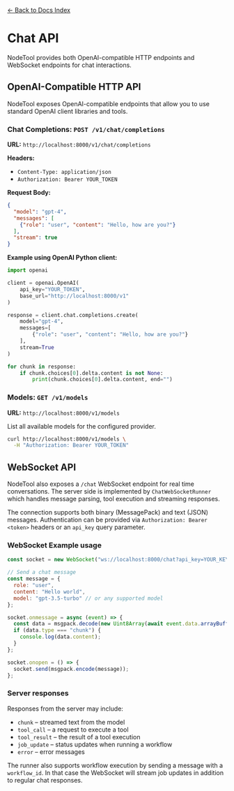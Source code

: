 [← Back to Docs Index](index.md)

# Chat API

NodeTool provides both OpenAI-compatible HTTP endpoints and WebSocket endpoints for chat interactions.

## OpenAI-Compatible HTTP API

NodeTool exposes OpenAI-compatible endpoints that allow you to use standard OpenAI client libraries and tools.

### Chat Completions: `POST /v1/chat/completions`

**URL:** `http://localhost:8000/v1/chat/completions`

**Headers:**

- `Content-Type: application/json`
- `Authorization: Bearer YOUR_TOKEN`

**Request Body:**

```json
{
  "model": "gpt-4",
  "messages": [
    {"role": "user", "content": "Hello, how are you?"}
  ],
  "stream": true
}
```

**Example using OpenAI Python client:**

```python
import openai

client = openai.OpenAI(
    api_key="YOUR_TOKEN",
    base_url="http://localhost:8000/v1"
)

response = client.chat.completions.create(
    model="gpt-4",
    messages=[
        {"role": "user", "content": "Hello, how are you?"}
    ],
    stream=True
)

for chunk in response:
    if chunk.choices[0].delta.content is not None:
        print(chunk.choices[0].delta.content, end="")
```

### Models: `GET /v1/models`

**URL:** `http://localhost:8000/v1/models`

List all available models for the configured provider.

```bash
curl http://localhost:8000/v1/models \
  -H "Authorization: Bearer YOUR_TOKEN"
```

## WebSocket API

NodeTool also exposes a `/chat` WebSocket endpoint for real time conversations. The server side is implemented by
`ChatWebSocketRunner` which handles message parsing, tool execution and streaming responses.

The connection supports both binary (MessagePack) and text (JSON) messages. Authentication can be provided via
`Authorization: Bearer <token>` headers or an `api_key` query parameter.

### WebSocket Example usage

```javascript
const socket = new WebSocket("ws://localhost:8000/chat?api_key=YOUR_KEY");

// Send a chat message
const message = {
  role: "user",
  content: "Hello world",
  model: "gpt-3.5-turbo" // or any supported model
};

socket.onmessage = async (event) => {
  const data = msgpack.decode(new Uint8Array(await event.data.arrayBuffer()));
  if (data.type === "chunk") {
    console.log(data.content);
  }
};

socket.onopen = () => {
  socket.send(msgpack.encode(message));
};
```

### Server responses

Responses from the server may include:

- `chunk` – streamed text from the model
- `tool_call` – a request to execute a tool
- `tool_result` – the result of a tool execution
- `job_update` – status updates when running a workflow
- `error` – error messages

The runner also supports workflow execution by sending a message with a `workflow_id`. In that case the WebSocket will
stream job updates in addition to regular chat responses.
